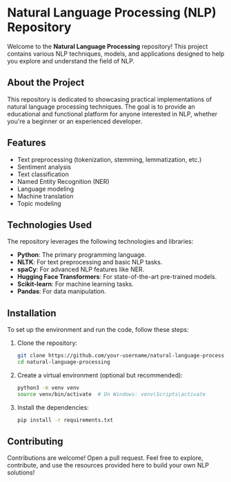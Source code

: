 # Natural Language Processing (NLP) Repository

Welcome to the **Natural Language Processing** repository! This project contains various NLP techniques, models, and applications designed to help you explore and understand the field of NLP.

## About the Project

This repository is dedicated to showcasing practical implementations of natural language processing techniques. The goal is to provide an educational and functional platform for anyone interested in NLP, whether you're a beginner or an experienced developer.

## Features

- Text preprocessing (tokenization, stemming, lemmatization, etc.)
- Sentiment analysis
- Text classification
- Named Entity Recognition (NER)
- Language modeling
- Machine translation
- Topic modeling

## Technologies Used

The repository leverages the following technologies and libraries:

- **Python**: The primary programming language.
- **NLTK**: For text preprocessing and basic NLP tasks.
- **spaCy**: For advanced NLP features like NER.
- **Hugging Face Transformers**: For state-of-the-art pre-trained models.
- **Scikit-learn**: For machine learning tasks.
- **Pandas**: For data manipulation.

## Installation

To set up the environment and run the code, follow these steps:

1. Clone the repository:
   ```bash
   git clone https://github.com/your-username/natural-language-processing.git
   cd natural-language-processing
   ```

2. Create a virtual environment (optional but recommended):
   ```bash
   python3 -m venv venv
   source venv/bin/activate  # On Windows: venv\Scripts\activate
   ```

3. Install the dependencies:
   ```bash
   pip install -r requirements.txt
   ```

## Contributing

Contributions are welcome! Open a pull request.
Feel free to explore, contribute, and use the resources provided here to build your own NLP solutions!
